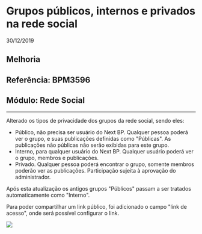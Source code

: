# Grupos públicos, internos e privados na rede social
30/12/2019
## Melhoria
## Referência: BPM3596
## Módulo: Rede Social
***

Alterado os tipos de privacidade dos grupos da rede social, sendo eles:

* Público, não precisa ser usuário do Next BP. Qualquer pessoa poderá ver o grupo, e suas publicações definidas como "Públicas". As publicações não públicas não serão exibidas para este grupo.
* Interno, para qualquer usuário do Next BP. Qualquer usuário poderá ver o grupo, membros e publicações.
* Privado. Qualquer pessoa poderá encontrar o grupo, somente membros poderão ver as publicações. Participação sujeita à aprovação do administrador.

Após esta atualização os antigos grupos "Públicos" passam a ser tratados automaticamente como "Interno".

Para poder compartilhar um link público, foi adicionado o campo "link de acesso", onde será possível configurar o link.

![]([PATH_IMG]/BPM3596_cozinha.png)